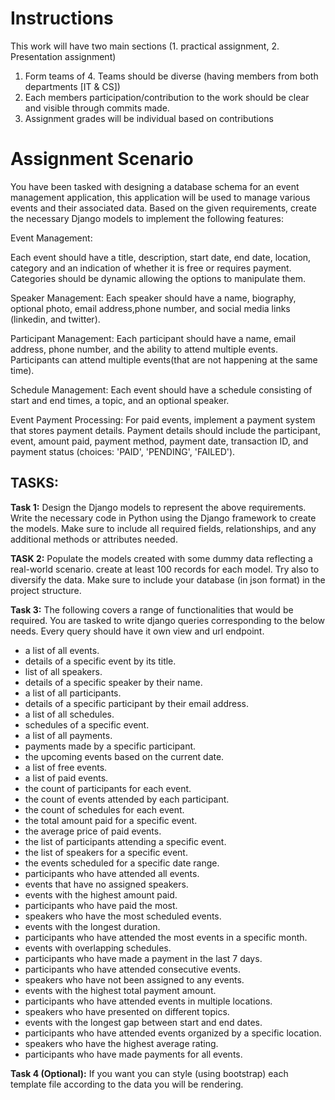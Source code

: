 Instructions
============
This work will have two main sections (1. practical assignment, 2. Presentation assignment)
1. Form teams of 4. Teams should be diverse (having members from both departments [IT & CS])
2. Each members participation/contribution to the work should be clear and visible through commits made.
3. Assignment grades will be individual based on contributions


Assignment Scenario
===================

You have been tasked with designing a database schema for an event management application, this application will be used to manage various events and their associated data. Based on the given requirements, create the necessary Django models to implement the following features:

Event Management:

Each event should have a title, description, start date, end date, location, category and an indication of whether it is free or requires payment. Categories should be dynamic allowing the options to manipulate them.

Speaker Management:
Each speaker should have a name, biography, optional photo, email address,phone number, and social media links (linkedin, and twitter).

Participant Management:
Each participant should have a name, email address, phone number, and the ability to attend multiple events.
Participants can attend multiple events(that are not happening at the same time).

Schedule Management:
Each event should have a schedule consisting of start and end times, a topic, and an optional speaker.

Event Payment Processing:
For paid events, implement a payment system that stores payment details.
Payment details should include the participant, event, amount paid, payment method, payment date, transaction ID, and payment status (choices: 'PAID', 'PENDING', 'FAILED').

TASKS:
------

**Task 1:**
Design the Django models to represent the above requirements. Write the necessary code in Python using the Django framework to create the models. Make sure to include all required fields, relationships, and any additional methods or attributes needed.

**TASK 2:**
Populate the models created with some dummy data reflecting a real-world scenario. create at least 100 records for each model.
Try also to diversify the data. Make sure to include your database (in json format) in the project structure.

**Task 3:**
The following covers a range of functionalities that would be required. You are tasked to write django queries corresponding to the below needs. Every query should have it own view and url endpoint. 

- a list of all events.
- details of a specific event by its title.
- list of all speakers.
- details of a specific speaker by their name.
- a list of all participants.
- details of a specific participant by their email address.
- a list of all schedules.
- schedules of a specific event.
- a list of all payments.
- payments made by a specific participant.
- the upcoming events based on the current date.
- a list of free events.
- a list of paid events.
- the count of participants for each event.
- the count of events attended by each participant.
- the count of schedules for each event.
- the total amount paid for a specific event.
- the average price of paid events.
- the list of participants attending a specific event.
- the list of speakers for a specific event.
- the events scheduled for a specific date range.
- participants who have attended all events.
- events that have no assigned speakers.
- events with the highest amount paid.
- participants who have paid the most.
- speakers who have the most scheduled events.
- events with the longest duration.
- participants who have attended the most events in a specific month.
- events with overlapping schedules.
- participants who have made a payment in the last 7 days.
- participants who have attended consecutive events.
- speakers who have not been assigned to any events.
- events with the highest total payment amount.
- participants who have attended events in multiple locations.
- speakers who have presented on different topics.
- events with the longest gap between start and end dates.
- participants who have attended events organized by a specific location.
- speakers who have the highest average rating.
- participants who have made payments for all events.

**Task 4 (Optional):**
If you want you can style (using bootstrap) each template file according to the data you will be rendering.
